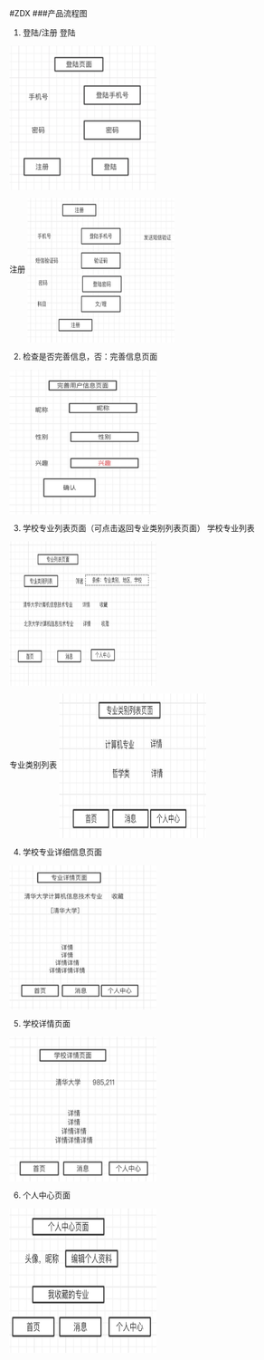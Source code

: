 #ZDX
###产品流程图

1. 登陆/注册
登陆
<img src="https://github.com/jiashaokun/doc/blob/master/txt/1.%20index.png" width = "260" height = "255" align=center />

注册
<img src="https://github.com/jiashaokun/doc/blob/master/txt/2.%20register.png" width = "260" height = "255" align=center />

2. 检查是否完善信息，否：完善信息页面
<img src="https://github.com/jiashaokun/doc/blob/master/txt/3.%20user_info_save.png" width = "260" height = "255" align=center />

3. 学校专业列表页面（可点击返回专业类别列表页面）
学校专业列表
<img src="https://github.com/jiashaokun/doc/blob/master/txt/4.%20major_list.png" width = "260" height = "255" align=center />

专业类别列表
<img src="https://github.com/jiashaokun/doc/blob/master/txt/5.%20major_ft_list.png" width = "260" height = "255" align=center />

4. 学校专业详细信息页面
<img src="https://github.com/jiashaokun/doc/blob/master/txt/6.%20major_info.png" width = "260" height = "255" align=center />

5. 学校详情页面
<img src="https://github.com/jiashaokun/doc/blob/master/txt/7.%20college_info.png" width = "260" height = "255" align=center />

6. 个人中心页面
<img src="https://github.com/jiashaokun/doc/blob/master/txt/8.%20ucenter.png" width = "260" height = "255" align=center />
